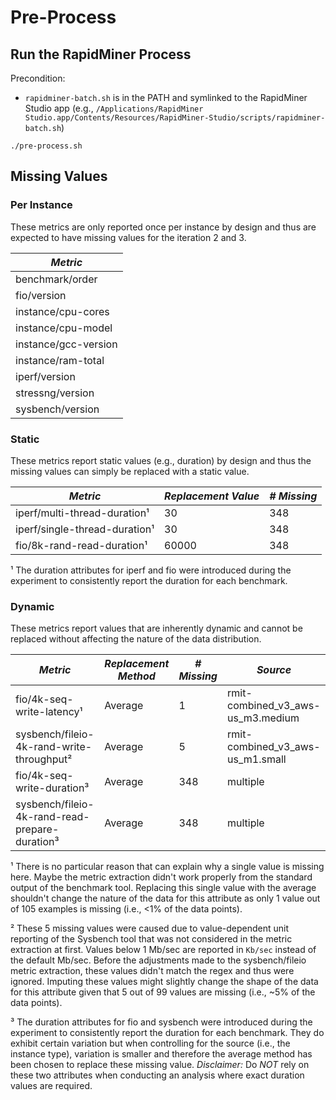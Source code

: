 # Pre-Process

## Run the RapidMiner Process

Precondition:
  * `rapidminer-batch.sh` is in the PATH and symlinked to the RapidMiner Studio app (e.g., `/Applications/RapidMiner Studio.app/Contents/Resources/RapidMiner-Studio/scripts/rapidminer-batch.sh`)

```shell
./pre-process.sh
```

## Missing Values

### Per Instance

These metrics are only reported once per instance by design and thus are expected to have missing values for the iteration 2 and 3.

| *Metric* |
| --- |
| benchmark/order |
| fio/version |
| instance/cpu-cores |
| instance/cpu-model |
| instance/gcc-version |
| instance/ram-total |
| iperf/version |
| stressng/version |
| sysbench/version |

### Static

These metrics report static values (e.g., duration) by design and thus the missing values can simply be replaced with a static value.

| *Metric* | *Replacement Value* | *# Missing* |
| --- | --- | --- |
| iperf/multi-thread-duration¹ | 30 | 348 |
| iperf/single-thread-duration¹ | 30 | 348 |
| fio/8k-rand-read-duration¹ | 60000 | 348 |

¹ The duration attributes for iperf and fio were introduced during the experiment to consistently report the duration for each benchmark.

### Dynamic

These metrics report values that are inherently dynamic and cannot be replaced without affecting the nature of the data distribution.

| *Metric* | *Replacement Method* | *# Missing* | *Source* |
| --- | --- | --- | --- |
| fio/4k-seq-write-latency¹ | Average | 1 | rmit-combined_v3_aws-us_m3.medium |
| sysbench/fileio-4k-rand-write-throughput² | Average | 5 | rmit-combined_v3_aws-us_m1.small |
| fio/4k-seq-write-duration³ | Average | 348 | multiple |
| sysbench/fileio-4k-rand-read-prepare-duration³ | Average | 348 | multiple |

¹ There is no particular reason that can explain why a single value is missing here. Maybe the metric extraction didn't work properly from the standard output of the benchmark tool. Replacing this single value with the average shouldn't change the nature of the data for this attribute as only 1 value out of 105 examples is missing (i.e., <1% of the data points).

² These 5 missing values were caused due to value-dependent unit reporting of the Sysbench tool that was not considered in the metric extraction at first.
Values below 1 Mb/sec are reported in `Kb/sec` instead of the default Mb/sec. Before the adjustments made to the sysbench/fileio metric extraction, these values didn't match the regex and thus were ignored. Imputing these values might slightly change the shape of the data for this attribute given that 5 out of 99 values are missing (i.e., ~5% of the data points).

³ The duration attributes for fio and sysbench were introduced during the experiment to consistently report the duration for each benchmark. They do exhibit certain variation but when controlling for the source (i.e., the instance type), variation is smaller and therefore the average method has been chosen to replace these missing value. *Disclaimer:* Do *NOT* rely on these two attributes when conducting an analysis where exact duration values are required.
